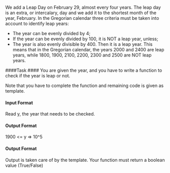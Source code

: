 We add a Leap Day on February 29, almost every four years. The leap day is an extra, or intercalary, day and we add it to the shortest month of the year, February.
In the Gregorian calendar three criteria must be taken into account to identify leap years:

* The year can be evenly divided by 4;
* If the year can be evenly divided by 100, it is NOT a leap year, unless;
* The year is also evenly divisible by 400. Then it is a leap year.
This means that in the Gregorian calendar, the years 2000 and 2400 are leap years, while 1800, 1900, 2100, 2200, 2300 and 2500 are NOT leap years.

####Task ####
You are given the year, and you have to write a function to check if the year is leap or not.

Note that you have to complete the function and remaining code is given as template.

#### Input Format ####
Read y, the year that needs to be checked.

#### Output Format ####
1900 <= y => 10^5

#### Output Format ####
Output is taken care of by the template. Your function must return a boolean value (True/False)
